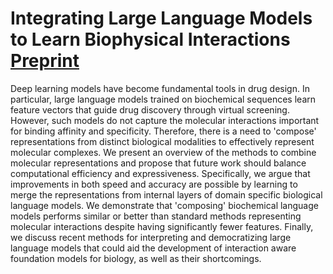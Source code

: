 # Integrating Large Language Models to Learn Biophysical Interactions [Preprint](https://arxiv.org/abs/2503.21017)

Deep learning models have become fundamental tools in drug design. In particular, large language models trained on biochemical sequences learn feature vectors that guide drug discovery through virtual screening. However, such models do not capture the molecular interactions important for binding affinity and specificity. Therefore, there is a need to 'compose' representations from distinct biological modalities to effectively represent molecular complexes. We present an overview of the methods to combine molecular representations and propose that future work should balance computational efficiency and expressiveness. Specifically, we argue that improvements in both speed and accuracy are possible by learning to merge the representations from internal layers of domain specific biological language models. We demonstrate that 'composing' biochemical language models performs similar or better than standard methods representing molecular interactions despite having significantly fewer features. Finally, we discuss recent methods for interpreting and democratizing large language models that could aid the development of interaction aware foundation models for biology, as well as their shortcomings.
